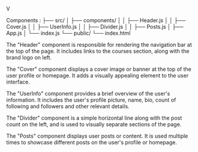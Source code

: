 V

Components : 
├── src/
│ ├── components/
│ │ ├── Header.js
│ │ ├── Cover.js
│ │ ├── UserInfo.js
│ │ ├── Divider.js
│ │ ├── Posts.js
│ ├── App.js
│ └── index.js
└── public/
└── index.html

The "Header" component is responsible for rendering the navigation bar at the top of the page. It includes links to the courses section, along with the brand logo on left.

The "Cover" component displays a cover image or banner at the top of the user profile or homepage. It adds a visually appealing element to the user interface.

The "UserInfo" component provides a brief overview of the user's information. It includes the user's profile picture, name, bio, count of following and followers and other relevant details.

The "Divider" component is a simple horizontal line along with the post count on the left, and is used to visually separate sections of the page.

The "Posts" component displays user posts or content. It is used multiple times to showcase different posts on the user's profile or homepage. 

